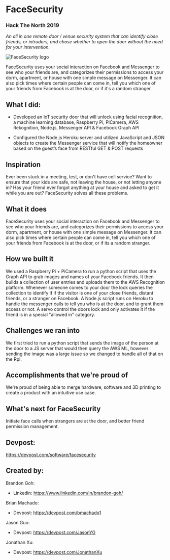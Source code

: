 # FaceSecurity
### Hack The North 2019
*An all in one remote door / venue security system that can identify close friends, or intruders, and chose whether to open the door without the need for your intervention.*

![FaceSecurity logo](https://brandongoh.me/static/img/facesecurity.png)

FaceSecurity uses your social interaction on Facebook and Messenger to see who your friends are, and categorizes their permissions to access your dorm, apartment, or house with one simple message on Messenger. It can also pick times where certain people can come in, tell you which one of your friends from Facebook is at the door, or if it's a random stranger.

## What I did:

 - Developed an IoT security door that will unlock using facial recognition, a machine learning database, Raspberry Pi, PiCamera, AWS Rekognition, Node.js, Messenger API & Facebook Graph API

 - Configured the Node.js Heroku server and utilized JavaScript and JSON objects to create the Messenger service that will notify the homeowner based on the guest’s face from RESTful GET & POST requests


## Inspiration
Ever been stuck in a meeting, test, or don't have cell service? Want to ensure that your kids are safe, not leaving the house, or not letting anyone in? Has your friend ever forgot anything at your house and asked to get it while you are out? FaceSecurity solves all these problems.

## What it does
FaceSecurity uses your social interaction on Facebook and Messenger to see who your friends are, and categorizes their permissions to access your dorm, apartment, or house with one simple message on Messenger. It can also pick times where certain people can come in, tell you which one of your friends from Facebook is at the door, or if its a random stranger.

## How we built it
We used a Raspberry Pi + PiCamera to run a python script that uses the Graph API to grab images and names of your Facebook friends. It then builds a collection of user entries and uploads them to the AWS Recognition platform. Whenever someone comes to your door the lock queries the collection to identify if if the visitor is one of your close friends, distant friends, or a stranger on Facebook. A Node.js script runs on Heroku to handle the messenger calls to tell you who is at the door, and to grant them access or not. A servo control the doors lock and only activates it if the friend is in a special "allowed in" category.

## Challenges we ran into
We first tried to run a python script that sends the image of the person at the door to a JS server that would then query the AWS ML, however sending the image was a large issue so we changed to handle all of that on the Rpi.

## Accomplishments that we're proud of
We're proud of being able to merge hardware, software and 3D printing to create a product with an intuitive use case.

## What's next for FaceSecurity
Initiate face calls when strangers are at the door, and better friend permission management.

## Devpost:
https://devpost.com/software/facesecurity



## Created by:

Brandon Goh:

- Linkedin: https://www.linkedin.com/in/brandon-goh/

Brian Machado:

- Devpost: https://devpost.com/bmachado1

Jason Guo:

- Devpost: https://devpost.com/JasonYG

Jonathan Xu:

- Devpost: https://devpost.com/JonathanXu